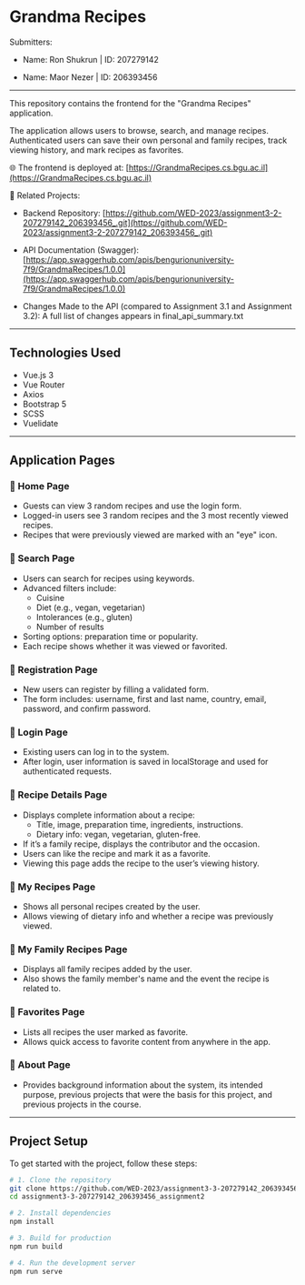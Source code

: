 # Grandma Recipes

Submitters:

- Name: Ron Shukrun | ID: 207279142

- Name: Maor Nezer  | ID: 206393456

---

This repository contains the frontend for the "Grandma Recipes" application.

The application allows users to browse, search, and manage recipes. Authenticated users can save their own personal and family recipes, track viewing history, and mark recipes as favorites.

🌐 The frontend is deployed at: [https://GrandmaRecipes.cs.bgu.ac.il](https://GrandmaRecipes.cs.bgu.ac.il)

📂 Related Projects:

- Backend Repository: [https://github.com/WED-2023/assignment3-2-207279142_206393456_.git](https://github.com/WED-2023/assignment3-2-207279142_206393456_.git)
- API Documentation (Swagger): [https://app.swaggerhub.com/apis/bengurionuniversity-7f9/GrandmaRecipes/1.0.0](https://app.swaggerhub.com/apis/bengurionuniversity-7f9/GrandmaRecipes/1.0.0)

- Changes Made to the API (compared to Assignment 3.1 and Assignment 3.2): A full list of changes appears in final_api_summary.txt

---

## Technologies Used

- Vue.js 3 
- Vue Router
- Axios
- Bootstrap 5
- SCSS 
- Vuelidate 

---
## Application Pages

### 🔹 Home Page

- Guests can view 3 random recipes and use the login form.
- Logged-in users see 3 random recipes and the 3 most recently viewed recipes.
- Recipes that were previously viewed are marked with an "eye" icon.

### 🔹 Search Page

- Users can search for recipes using keywords.
- Advanced filters include:
  - Cuisine
  - Diet (e.g., vegan, vegetarian)
  - Intolerances (e.g., gluten)
  - Number of results
- Sorting options: preparation time or popularity.
- Each recipe shows whether it was viewed or favorited.

### 🔹 Registration Page

- New users can register by filling a validated form.
- The form includes: username, first and last name, country, email, password, and confirm password.

### 🔹 Login Page

- Existing users can log in to the system.
- After login, user information is saved in localStorage and used for authenticated requests.

### 🔹 Recipe Details Page

- Displays complete information about a recipe:
  - Title, image, preparation time, ingredients, instructions.
  - Dietary info: vegan, vegetarian, gluten-free.
- If it’s a family recipe, displays the contributor and the occasion.
- Users can like the recipe and mark it as a favorite.
- Viewing this page adds the recipe to the user’s viewing history.

### 🔹 My Recipes Page

- Shows all personal recipes created by the user.
- Allows viewing of dietary info and whether a recipe was previously viewed.

### 🔹 My Family Recipes Page

- Displays all family recipes added by the user.
- Also shows the family member's name and the event the recipe is related to.

### 🔹 Favorites Page

- Lists all recipes the user marked as favorite.
- Allows quick access to favorite content from anywhere in the app.

### 🔹 About Page

- Provides background information about the system, its intended purpose, previous projects that were the basis for this project, and previous projects in the course.

---

## Project Setup

To get started with the project, follow these steps:

```bash
# 1. Clone the repository
git clone https://github.com/WED-2023/assignment3-3-207279142_206393456_assignment2.git
cd assignment3-3-207279142_206393456_assignment2

# 2. Install dependencies
npm install

# 3. Build for production
npm run build

# 4. Run the development server
npm run serve


